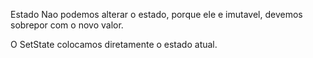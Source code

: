 Estado
Nao podemos alterar o estado, porque ele e imutavel, devemos sobrepor com o novo valor.

O SetState colocamos diretamente o estado atual.
